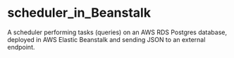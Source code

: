 # scheduler_in_Beanstalk
A scheduler performing tasks (queries) on an AWS RDS Postgres database, deployed in AWS Elastic Beanstalk and sending JSON to an external endpoint.
